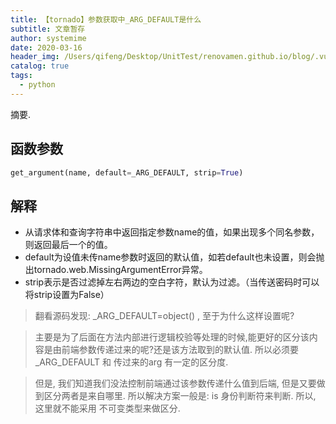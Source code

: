 ```yaml
---
title: 【tornado】参数获取中_ARG_DEFAULT是什么
subtitle: 文章暂存
author: systemime
date: 2020-03-16
header_img: /Users/qifeng/Desktop/UnitTest/renovamen.github.io/blog/.vuepress/public/img/in-post/header/6.jpg
catalog: true
tags:
  - python
---
```

摘要.

<!-- more -->
<a name="nHCbd"></a>
## 函数参数
```python
get_argument(name, default=_ARG_DEFAULT, strip=True)
```
<a name="yLSQw"></a>
## 解释

- 从请求体和查询字符串中返回指定参数name的值，如果出现多个同名参数，则返回最后一个的值。
- default为设值未传name参数时返回的默认值，如若default也未设置，则会抛出tornado.web.MissingArgumentError异常。
- strip表示是否过滤掉左右两边的空白字符，默认为过滤。（当传送密码时可以将strip设置为False）



> 翻看源码发现: _ARG_DEFAULT=object() , 至于为什么这样设置呢?
> 

> 主要是为了后面在方法内部进行逻辑校验等处理的时候,能更好的区分该内容是由前端参数传递过来的呢?还是该方法取到的默认值. 所以必须要 _ARG_DEFAULT 和 传过来的arg 有一定的区分度.
> 

> 但是, 我们知道我们没法控制前端通过该参数传递什么值到后端, 但是又要做到区分两者是来自哪里. 所以解决方案一般是: is 身份判断符来判断. 所以, 这里就不能采用 不可变类型来做区分.

